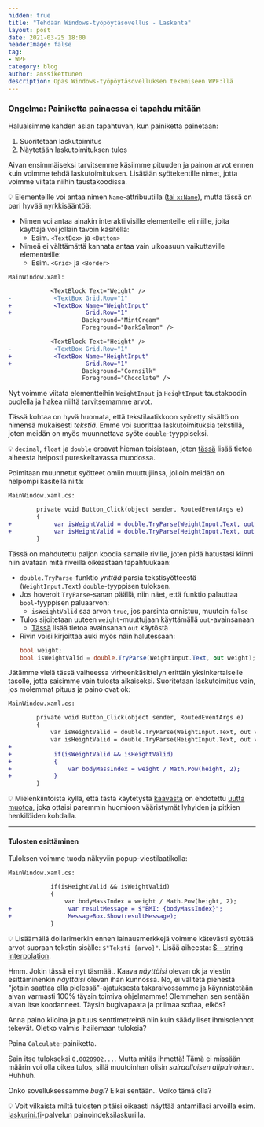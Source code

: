 ```yaml
---
hidden: true
title: "Tehdään Windows-työpöytäsovellus - Laskenta"
layout: post
date: 2021-03-25 18:00
headerImage: false
tag:
- WPF
category: blog
author: anssikettunen
description: Opas Windows-työpöytäsovelluksen tekemiseen WPF:llä
---
```


### Ongelma: Painiketta painaessa ei tapahdu mitään

Haluaisimme kahden asian tapahtuvan, kun painiketta painetaan:
1. Suoritetaan laskutoimitus
2. Näytetään laskutoimituksen tulos

Aivan ensimmäiseksi tarvitsemme käsiimme pituuden ja painon arvot ennen kuin voimme tehdä laskutoimituksen. Lisätään syötekentille nimet, jotta voimme viitata niihin taustakoodissa.

💡 Elementeille voi antaa nimen `Name`-attribuutilla ([tai `x:Name`](https://stackoverflow.com/questions/589874/in-wpf-what-are-the-differences-between-the-xname-and-name-attributes)), mutta tässä on pari hyvää nyrkkisääntöä:
* Nimen voi antaa ainakin interaktiivisille elementeille eli niille, joita käyttäjä voi jollain tavoin käsitellä:
    * Esim. `<TextBox>` ja `<Button>`
* Nimeä ei välttämättä kannata antaa vain ulkoasuun vaikuttaville elementeille:
    * Esim. `<Grid>` ja `<Border>`

`MainWindow.xaml:`

```diff
            <TextBlock Text="Weight" />
-            <TextBox Grid.Row="1"
+            <TextBox Name="WeightInput"
+                     Grid.Row="1"
                     Background="MintCream"
                     Foreground="DarkSalmon" />
```

```diff
            <TextBlock Text="Height" />
-            <TextBox Grid.Row="1"
+            <TextBox Name="HeightInput"
+                     Grid.Row="1"
                     Background="Cornsilk"
                     Foreground="Chocolate" />
```

Nyt voimme viitata elementteihin `WeightInput` ja `HeightInput` taustakoodin puolella ja hakea niiltä tarvitsemamme arvot.

Tässä kohtaa on hyvä huomata, että tekstilaatikkoon syötetty sisältö on nimensä mukaisesti _tekstiä_. Emme voi suorittaa laskutoimituksia tekstillä, joten meidän on myös muunnettava syöte `double`-tyyppiseksi.

💡 `decimal`, `float` ja `double` eroavat hieman toisistaan, joten [tässä](https://stackoverflow.com/questions/618535/difference-between-decimal-float-and-double-in-net) lisää tietoa aiheesta helposti pureskeltavassa muodossa.

Poimitaan muunnetut syötteet omiin muuttujiinsa, jolloin meidän on helpompi käsitellä niitä:

`MainWindow.xaml.cs:`

```diff
        private void Button_Click(object sender, RoutedEventArgs e)
        {
+            var isWeightValid = double.TryParse(WeightInput.Text, out var weight);
+            var isHeightValid = double.TryParse(HeightInput.Text, out var height);
        }
```

Tässä on mahdutettu paljon koodia samalle riville, joten pidä hatustasi kiinni niin avataan mitä riveillä oikeastaan tapahtuukaan:
* `double.TryParse`-funktio _yrittää_ parsia tekstisyötteestä (`WeightInput.Text`) `double`-tyyppisen tuloksen.
* Jos hoveroit `TryParse`-sanan päällä, niin näet, että funktio palauttaa `bool`-tyyppisen paluaarvon:
    * `isWeightValid` saa arvon `true`, jos parsinta onnistuu, muutoin `false`
* Tulos sijoitetaan uuteen `weight`-muuttujaan käyttämällä `out`-avainsanaan
    * [Tässä](https://docs.microsoft.com/en-us/dotnet/csharp/language-reference/keywords/out-parameter-modifier) lisää tietoa avainsanan `out` käytöstä
* Rivin voisi kirjoittaa auki myös näin halutessaan:
    ```csharp
    bool weight;
    bool isWeightValid = double.TryParse(WeightInput.Text, out weight);
    ```

Jätämme vielä tässä vaiheessa virheenkäsittelyn erittäin yksinkertaiselle tasolle, jotta saisimme vain tulosta aikaiseksi. Suoritetaan laskutoimitus vain, jos molemmat pituus ja paino ovat ok:

`MainWindow.xaml.cs:`

```diff
        private void Button_Click(object sender, RoutedEventArgs e)
        {
            var isWeightValid = double.TryParse(WeightInput.Text, out var weight);
            var isHeightValid = double.TryParse(HeightInput.Text, out var height);
+
+            if(isWeightValid && isHeightValid)
+            {
+                var bodyMassIndex = weight / Math.Pow(height, 2);
+            }
        }
```

💡 Mielenkiintoista kyllä, että tästä käytetystä [kaavasta](https://fi.wikipedia.org/wiki/Painoindeksi#M%C3%A4%C3%A4ritelm%C3%A4) on ehdotettu [uutta muotoa](https://en.wikipedia.org/wiki/Body_mass_index#Proposed_New_BMI), joka ottaisi paremmin huomioon vääristymät lyhyiden ja pitkien henkilöiden kohdalla.

---

#### Tulosten esittäminen

Tuloksen voimme tuoda näkyviin popup-viestilaatikolla:

`MainWindow.xaml.cs:`

```diff
            if(isHeightValid && isWeightValid)
            {
                var bodyMassIndex = weight / Math.Pow(height, 2);
+                var resultMessage = $"BMI: {bodyMassIndex}";
+                MessageBox.Show(resultMessage);
            }
```

💡 Lisäämällä dollarimerkin ennen lainausmerkkejä voimme kätevästi syöttää arvot suoraan tekstin sisälle: `$"Teksti {arvo}"`. Lisää aiheesta: [$ - string interpolation](https://docs.microsoft.com/en-us/dotnet/csharp/language-reference/tokens/interpolated).

Hmm. Jokin tässä ei nyt täsmää.. Kaava _näyttäisi_ olevan ok ja viestin esittäminenkin _näyttäisi_ olevan ihan kunnossa. No, ei välitetä pienestä "jotain saattaa olla pielessä"-ajatuksesta takaraivossamme ja käynnistetään aivan varmasti 100% täysin toimiva ohjelmamme! Olemmehan sen sentään aivan itse koodanneet. Täysin bugivapaata ja priimaa softaa, eikös?

Anna paino kiloina ja pituus senttimetreinä niin kuin säädylliset ihmisolennot tekevät. Oletko valmis ihailemaan tuloksia?

Paina `Calculate`-painiketta.

Sain itse tulokseksi `0,0020902...`. Mutta mitäs ihmettä! Tämä ei missään määrin voi olla oikea tulos, sillä muutoinhan olisin _sairaalloisen alipainoinen_. Huhhuh.

Onko sovelluksessamme _bugi_? Eikai sentään.. Voiko tämä olla?

💡 Voit vilkaista miltä tulosten pitäisi oikeasti näyttää antamillasi arvoilla esim. [laskurini.fi](https://www.laskurini.fi/terveys/painoindeksilaskuri)-palvelun painoindeksilaskurilla.